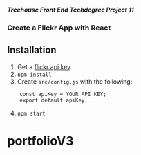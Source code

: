 ##### Treehouse Front End Techdegree Project 11
### Create a Flickr App with React


## Installation
1. Get a [flickr api key](https://www.flickr.com/services/apps/create/).
2. `npm install`
3. Create `src/config.js` with the following:
```
    const apiKey = YOUR API KEY;
    export default apiKey;
```
4. `npm start`
# portfolioV3

